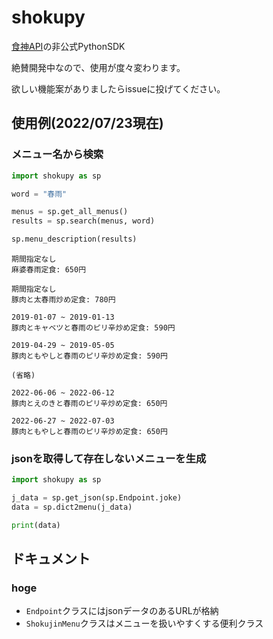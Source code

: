 # shokupy

[食神API](https://github.com/shokujinjp/api)の非公式PythonSDK

絶賛開発中なので、使用が度々変わります。

欲しい機能案がありましたらissueに投げてください。

## 使用例(2022/07/23現在)

### メニュー名から検索

```python
import shokupy as sp

word = "春雨"

menus = sp.get_all_menus()
results = sp.search(menus, word)

sp.menu_description(results)
```

```text
期間指定なし
麻婆春雨定食: 650円

期間指定なし
豚肉と太春雨炒め定食: 780円

2019-01-07 ~ 2019-01-13
豚肉とキャベツと春雨のピリ辛炒め定食: 590円

2019-04-29 ~ 2019-05-05
豚肉ともやしと春雨のピリ辛炒め定食: 590円

(省略)

2022-06-06 ~ 2022-06-12
豚肉とえのきと春雨のピリ辛炒め定食: 650円

2022-06-27 ~ 2022-07-03
豚肉ともやしと春雨のピリ辛炒め定食: 650円
```
### jsonを取得して存在しないメニューを生成
```python
import shokupy as sp

j_data = sp.get_json(sp.Endpoint.joke)
data = sp.dict2menu(j_data)

print(data)
```

## ドキュメント

### hoge
- `Endpoint`クラスにはjsonデータのあるURLが格納
- `ShokujinMenu`クラスはメニューを扱いやすくする便利クラス